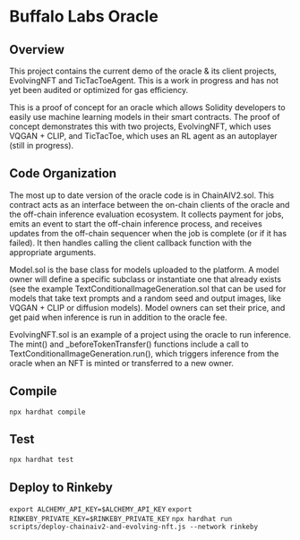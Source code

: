 # Buffalo Labs Oracle

## Overview

This project contains the current demo of the oracle & its client projects, EvolvingNFT and TicTacToeAgent. This is a work in progress and has not yet been audited or optimized for gas efficiency.

This is a proof of concept for an oracle which allows Solidity developers to easily use machine learning models in their smart contracts. The proof of concept demonstrates this with two projects, EvolvingNFT, which uses VQGAN + CLIP, and TicTacToe, which uses an RL agent as an autoplayer (still in progress).


## Code Organization

The most up to date version of the oracle code is in ChainAIV2.sol. This contract acts as an interface between the on-chain clients of the oracle and the off-chain inference evaluation ecosystem. It collects payment for jobs, emits an event to start the off-chain inference process, and receives updates from the off-chain sequencer when the job is complete (or if it has failed). It then handles calling the client callback function with the appropriate arguments.

Model.sol is the base class for models uploaded to the platform. A model owner will define a specific subclass or instantiate one that already exists (see the example TextConditionalImageGeneration.sol that can be used for models that take text prompts and a random seed and output images, like VQGAN + CLIP or diffusion models). Model owners can set their price, and get paid when inference is run in addition to the oracle fee.

EvolvingNFT.sol is an example of a project using the oracle to run inference. The mint() and _beforeTokenTransfer() functions include a call to TextConditionalImageGeneration.run(), which triggers inference from the oracle when an NFT is minted or transferred to a new owner.

## Compile
`npx hardhat compile`

## Test
`npx hardhat test`

## Deploy to Rinkeby
`export ALCHEMY_API_KEY=$ALCHEMY_API_KEY`
`export RINKEBY_PRIVATE_KEY=$RINKEBY_PRIVATE_KEY`
`npx hardhat run scripts/deploy-chainaiv2-and-evolving-nft.js --network rinkeby`
